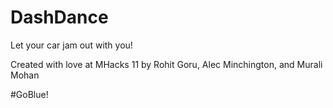 # DashDance
Let your car jam out with you!

Created with love at MHacks 11 by Rohit Goru, Alec Minchington, and Murali Mohan

\#GoBlue!


